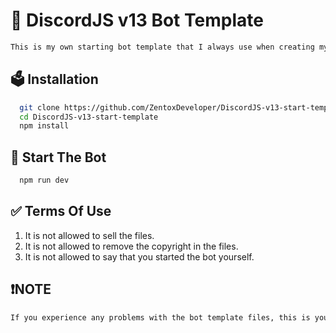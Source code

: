 # 📃  DiscordJS v13 Bot Template
```bash
This is my own starting bot template that I always use when creating my discord V13 discord bots. The files are free to use to start your own discord bot.
```

## 🗳 Installation
```bash
  git clone https://github.com/ZentoxDeveloper/DiscordJS-v13-start-template
  cd DiscordJS-v13-start-template
  npm install
```

## 🏁 Start The Bot
```bash
  npm run dev
```
 
 ## ✅ Terms Of Use
1. It is not allowed to sell the files.
2. It is not allowed to remove the copyright in the files.
3. It is not allowed to say that you started the bot yourself.

## ❗NOTE
```bash
If you experience any problems with the bot template files, this is your own responsibility and no further support will be provided. With proper use, everything will work properly.
```

